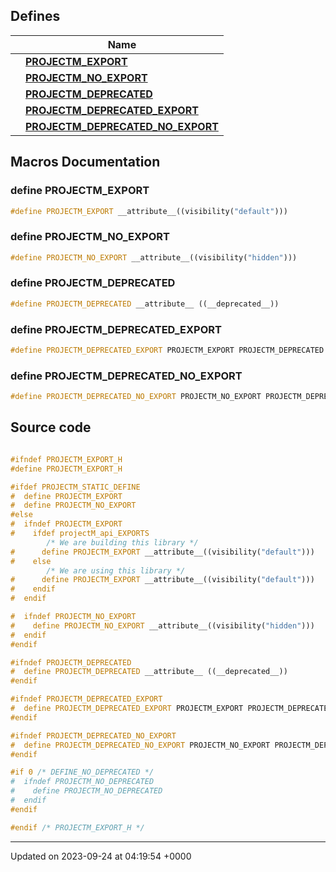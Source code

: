 

## Defines

|                | Name           |
| -------------- | -------------- |
|  | **[PROJECTM_EXPORT](/projectmapi/projectm/projectM__export.md#define-projectm-export)**  |
|  | **[PROJECTM_NO_EXPORT](/projectmapi/projectm/projectM__export.md#define-projectm-no-export)**  |
|  | **[PROJECTM_DEPRECATED](/projectmapi/projectm/projectM__export.md#define-projectm-deprecated)**  |
|  | **[PROJECTM_DEPRECATED_EXPORT](/projectmapi/projectm/projectM__export.md#define-projectm-deprecated-export)**  |
|  | **[PROJECTM_DEPRECATED_NO_EXPORT](/projectmapi/projectm/projectM__export.md#define-projectm-deprecated-no-export)**  |




## Macros Documentation

### define PROJECTM_EXPORT

```cpp
#define PROJECTM_EXPORT __attribute__((visibility("default")))
```


### define PROJECTM_NO_EXPORT

```cpp
#define PROJECTM_NO_EXPORT __attribute__((visibility("hidden")))
```


### define PROJECTM_DEPRECATED

```cpp
#define PROJECTM_DEPRECATED __attribute__ ((__deprecated__))
```


### define PROJECTM_DEPRECATED_EXPORT

```cpp
#define PROJECTM_DEPRECATED_EXPORT PROJECTM_EXPORT PROJECTM_DEPRECATED
```


### define PROJECTM_DEPRECATED_NO_EXPORT

```cpp
#define PROJECTM_DEPRECATED_NO_EXPORT PROJECTM_NO_EXPORT PROJECTM_DEPRECATED
```


## Source code

```cpp

#ifndef PROJECTM_EXPORT_H
#define PROJECTM_EXPORT_H

#ifdef PROJECTM_STATIC_DEFINE
#  define PROJECTM_EXPORT
#  define PROJECTM_NO_EXPORT
#else
#  ifndef PROJECTM_EXPORT
#    ifdef projectM_api_EXPORTS
        /* We are building this library */
#      define PROJECTM_EXPORT __attribute__((visibility("default")))
#    else
        /* We are using this library */
#      define PROJECTM_EXPORT __attribute__((visibility("default")))
#    endif
#  endif

#  ifndef PROJECTM_NO_EXPORT
#    define PROJECTM_NO_EXPORT __attribute__((visibility("hidden")))
#  endif
#endif

#ifndef PROJECTM_DEPRECATED
#  define PROJECTM_DEPRECATED __attribute__ ((__deprecated__))
#endif

#ifndef PROJECTM_DEPRECATED_EXPORT
#  define PROJECTM_DEPRECATED_EXPORT PROJECTM_EXPORT PROJECTM_DEPRECATED
#endif

#ifndef PROJECTM_DEPRECATED_NO_EXPORT
#  define PROJECTM_DEPRECATED_NO_EXPORT PROJECTM_NO_EXPORT PROJECTM_DEPRECATED
#endif

#if 0 /* DEFINE_NO_DEPRECATED */
#  ifndef PROJECTM_NO_DEPRECATED
#    define PROJECTM_NO_DEPRECATED
#  endif
#endif

#endif /* PROJECTM_EXPORT_H */
```


-------------------------------

Updated on 2023-09-24 at 04:19:54 +0000
